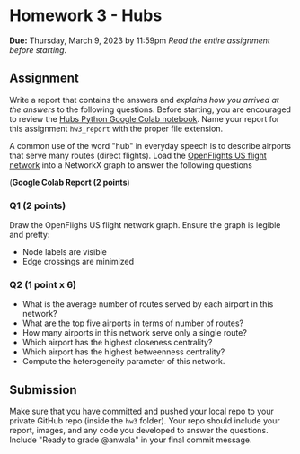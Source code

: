 # Homework 3 - Hubs
**Due:** Thursday, March 9, 2023 by 11:59pm
 *Read the entire assignment before starting.*

## Assignment

Write a report that contains the answers and *explains how you arrived at the answers* to the following questions. Before starting, you are encouraged to review the [Hubs Python Google Colab notebook](https://github.com/anwala/teaching-network-science/blob/main/spring-2023/week-4/data_340_02_s23_chp_03_hubs.ipynb). Name your report for this assignment `hw3_report` with the proper file extension.

A common use of the word "hub" in everyday speech is to describe airports that serve many routes (direct flights). Load the [OpenFlights US flight network](https://github.com/CambridgeUniversityPress/FirstCourseNetworkScience/raw/master/datasets/openflights/openflights_usa.graphml.gz) into a NetworkX graph to answer the following questions

(**Google Colab Report (2 points**)

### Q1 (2 points)

Draw the OpenFlighs US flight network graph. Ensure the graph is legible and pretty:
* Node labels are visible
* Edge crossings are minimized

### Q2 (1 point x 6)

* What is the average number of routes served by each airport in this network?
* What are the top five airports in terms of number of routes?
* How many airports in this network serve only a single route?
* Which airport has the highest closeness centrality?
* Which airport has the highest betweenness centrality?
* Compute the heterogeneity parameter of this network.

## Submission

Make sure that you have committed and pushed your local repo to your private GitHub repo (inside the `hw3` folder).  Your repo should include your report, images, and any code you developed to answer the questions.  Include "Ready to grade @anwala" in your final commit message. 
